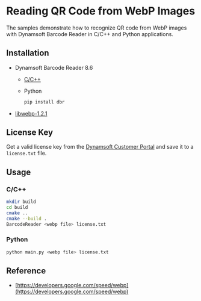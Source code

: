 # Reading QR Code from WebP Images
The samples demonstrate how to recognize QR code from WebP images with Dynamsoft Barcode Reader in C/C++ and Python applications.

## Installation
- Dynamsoft Barcode Reader 8.6
    - [C/C++](https://www.dynamsoft.com/barcode-reader/downloads/)
    - Python
    
        ```bash
        pip install dbr
        ```
- [libwebp-1.2.1](https://storage.googleapis.com/downloads.webmproject.org/releases/webp/libwebp-1.2.1.tar.gz)

## License Key
Get a valid license key from the [Dynamsoft Customer Portal](https://www.dynamsoft.com/customer/license/trialLicense?product=dbr) and save it to a `license.txt` file.

## Usage

### C/C++

```bash
mkdir build
cd build
cmake ..
cmake --build .
BarcodeReader <webp file> license.txt
```

### Python

```bash
python main.py <webp file> license.txt
```

## Reference
- [https://developers.google.com/speed/webp](https://developers.google.com/speed/webp)

